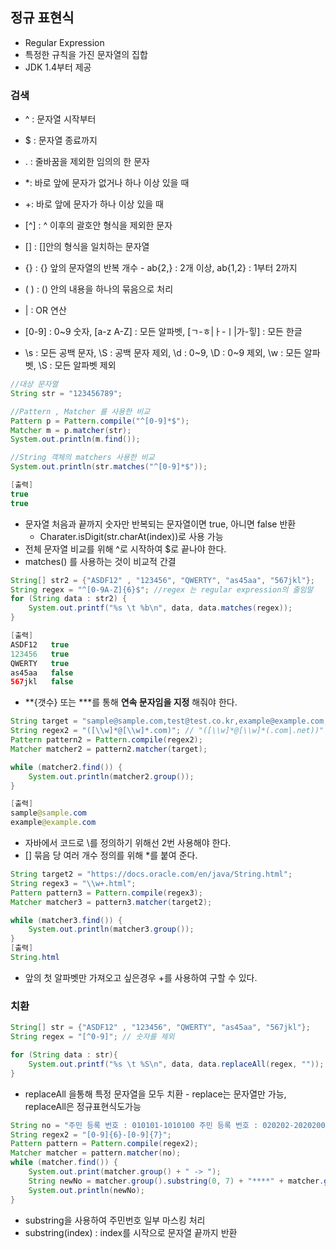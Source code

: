 ## 정규 표현식

- Regular Expression
- 특정한 규칙을 가진 문자열의 집합 
- JDK 1.4부터 제공 



### 검색

- ^ : 문자열 시작부터

- $ : 문자열 종료까지 

- . : 줄바꿈을 제외한 임의의 한 문자 

- *: 바로 앞에 문자가 없거나 하나 이상 있을 때

- +: 바로 앞에 문자가 하나 이상 있을 때 

- [^] : ^ 이후의 괄호안 형식을 제외한 문자 

- [] : []안의 형식을 일치하는 문자열

- {} : {} 앞의 문자열의 반복 개수 - ab{2,} : 2개 이상, ab{1,2} : 1부터 2까지 

- ( ) : () 안의 내용을 하나의 묶음으로 처리  

- | : OR 연산 

- [0-9] : 0~9 숫자, [a-z A-Z] : 모든 알파벳, [ㄱ-ㅎ|ㅏ-ㅣ|가-힣] : 모든 한글

- \s : 모든 공백 문자, \S : 공백 문자 제외, \d : 0~9, \D : 0~9 제외, \w : 모든 알파벳, \S : 모든 알파벳 제외  

  



```java
//대상 문자열
String str = "123456789";

//Pattern , Matcher 를 사용한 비교
Pattern p = Pattern.compile("^[0-9]*$");
Matcher m = p.matcher(str);
System.out.println(m.find());

//String 객체의 matchers 사용한 비교
System.out.println(str.matches("^[0-9]*$"));

[출력]
true
true
```

- 문자열 처음과 끝까지 숫자만 반복되는 문자열이면 true, 아니면 false 반환
  - Charater.isDigit(str.charAt(index))로 사용 가능 
- 전체 문자열 비교를 위해 ^로 시작하여 $로 끝나야 한다. 
- matches() 를 사용하는 것이 비교적 간결



```java
String[] str2 = {"ASDF12" , "123456", "QWERTY", "as45aa", "567jkl"};
String regex = "^[0-9A-Z]{6}$"; //regex 는 regular expression의 줄임말
for (String data : str2) {
    System.out.printf("%s \t %b\n", data, data.matches(regex));
}

[출력]
ASDF12 	 true
123456 	 true
QWERTY 	 true
as45aa 	 false
567jkl 	 false
```

- **{갯수} 또는 ***를 통해 **연속 문자임을 지정** 해줘야 한다.



```java
String target = "sample@sample.com,test@test.co.kr,example@example.com,school@school.net";
String regex2 = "([\\w]*@[\\w]*.com)"; // "([\\w]*@[\\w]*(.com|.net))" OR 연산도 가능
Pattern pattern2 = Pattern.compile(regex2);
Matcher matcher2 = pattern2.matcher(target);

while (matcher2.find()) {
    System.out.println(matcher2.group());
}

[출력]
sample@sample.com
example@example.com
```

- 자바에서 코드로 \를 정의하기 위해선 2번 사용해야 한다.
- [] 묶음 당 여러 개수 정의를 위해 *를 붙여 준다.



```java
String target2 = "https://docs.oracle.com/en/java/String.html";
String regex3 = "\\w+.html";
Pattern pattern3 = Pattern.compile(regex3);
Matcher matcher3 = pattern3.matcher(target2);

while (matcher3.find()) {
    System.out.println(matcher3.group());
}
[출력]
String.html
```

- 앞의 첫 알파벳만 가져오고 싶은경우 +를 사용하여 구할 수 있다.



### 치환 

```java
String[] str = {"ASDF12" , "123456", "QWERTY", "as45aa", "567jkl"};
String regex = "[^0-9]"; // 숫자를 제외

for (String data : str){
    System.out.printf("%s \t %S\n", data, data.replaceAll(regex, ""));
}
```

- replaceAll 을통해 특정 문자열을 모두 치환 - replace는 문자열만 가능, replaceAll은 정규표현식도가능 



```java
String no = "주민 등록 번호 : 010101-1010100 주민 등록 번호 : 020202-2020200";
String regex2 = "[0-9]{6}-[0-9]{7}";
Pattern pattern = Pattern.compile(regex2);
Matcher matcher = pattern.matcher(no);
while (matcher.find()) {
    System.out.print(matcher.group() + " -> ");
    String newNo = matcher.group().substring(0, 7) + "****" + matcher.group().substring(11);
    System.out.println(newNo);
}
```

- substring을 사용하여 주민번호 일부 마스킹 처리
- substring(index) : index를 시작으로 문자열 끝까지 반환 

